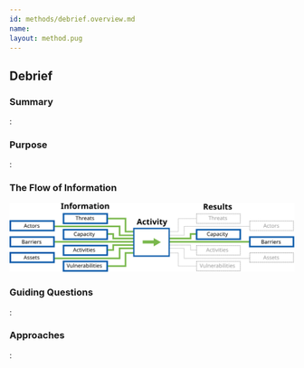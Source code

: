 ```yaml
---
id: methods/debrief.overview.md
name: 
layout: method.pug
---
```

## Debrief

### Summary
:[](../methods/debrief/summary.md)
### Purpose
:[](../methods/debrief/purpose.md)
### The Flow of Information
![ Information Flow](images/info_flows/debrief.svg)

### Guiding Questions
:[](../methods/debrief/guiding_questions.md)
### Approaches
:[](../methods/debrief/approaches.md)

